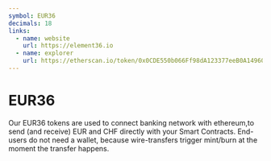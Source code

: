 ```yaml
---
symbol: EUR36
decimals: 18
links:
  - name: website
    url: https://element36.io
  - name: explorer
    url: https://etherscan.io/token/0x0CDE550b066Ff98dA123377eeB0A149607C9ca17
---
```


# EUR36

Our EUR36 tokens are used to connect banking network with ethereum,to send (and receive) EUR and CHF directly with your Smart Contracts. End-users do not need a wallet, because wire-transfers trigger mint/burn at the moment the transfer happens.

